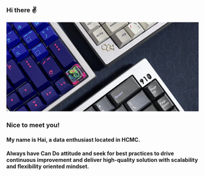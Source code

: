 ### Hi there :v:

![background_picture](readme_media/github_background.jpg)

<h3 align="left">Nice to meet you!</h3>

<h4 align="left"> My name is Hai, a data enthusiast located in HCMC.</h4>

<h4 align="left"> Always have Can Do attitude and seek for best practices to drive continuous improvement and deliver high-quality solution with scalability and flexibility oriented mindset.</h4>

<!--
**thanhHai2302/thanhHai2302** is a ✨ _special_ ✨ repository because its `README.md` (this file) appears on your GitHub profile.

Here are some ideas to get you started:

- 🔭 I’m currently working on ...
- 🌱 I’m currently learning ...
- 👯 I’m looking to collaborate on ...
- 🤔 I’m looking for help with ...
- 💬 Ask me about ...
- 📫 How to reach me: ...
- 😄 Pronouns: ...
- ⚡ Fun fact: ...
-->
